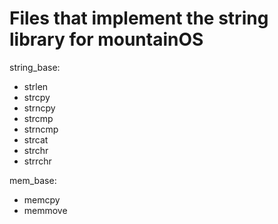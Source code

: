 <h1>Files that implement the string library for mountainOS</h1>

<p1>string_base:</p1>
<ul>
  <li>strlen</li>
  <li>strcpy</li>
  <li>strncpy</li>
  <li>strcmp</li>
  <li>strncmp</li>
  <li>strcat</li>
  <li>strchr</li>
  <li>strrchr</li>
</ul>

<p1>mem_base:</p1>
<ul>
  <li>memcpy</li>
  <li>memmove</li>
</ul>




